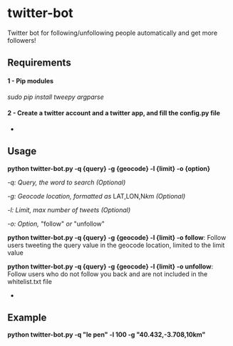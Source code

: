# twitter-bot
Twitter bot for following/unfollowing people automatically and get more followers!


## Requirements
#### 1 - Pip modules
*sudo pip install tweepy argparse*
#### 2 - Create a twitter account and a twitter app, and fill the config.py file

-

## Usage

**python twitter-bot.py -q {query} -g {geocode} -l {limit} -o {option}**

*-q: Query, the word to search (Optional)*

*-g: Geocode location, formatted as* LAT,LON,N*km (Optional)*

*-l: Limit, max number of tweets (Optional)*

*-o: Option,* "follow" *or* "unfollow"


**python twitter-bot.py -q {query} -g {geocode} -l {limit} -o follow**: Follow users tweeting the query value in the geocode location, limited to the limit value

**python twitter-bot.py -q {query} -g {geocode} -l {limit} -o unfollow**: Follow users who do not follow you back and are not included in the whitelist.txt file

-

## Example
**python twitter-bot.py -q "le pen" -l 100 -g "40.432,-3.708,10km"**
